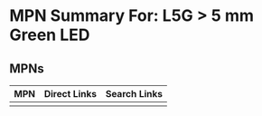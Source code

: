 



# MPN Summary For: L5G > 5 mm Green LED

## MPNs
  

|MPN|Direct Links|Search Links|
| :--- | :--- | :--- |
||||
